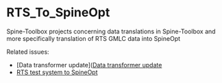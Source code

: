 # RTS_To_SpineOpt
Spine-Toolbox projects concerning data translations in Spine-Toolbox and more specifically translation of RTS GMLC data into SpineOpt

Related issues: 
- [Data transformer update]([Data transformer update](https://github.com/spine-tools/Spine-Toolbox/issues/2182)
- [RTS test system to SpineOpt](https://github.com/spine-tools/SpineOpt.jl/issues/732)
